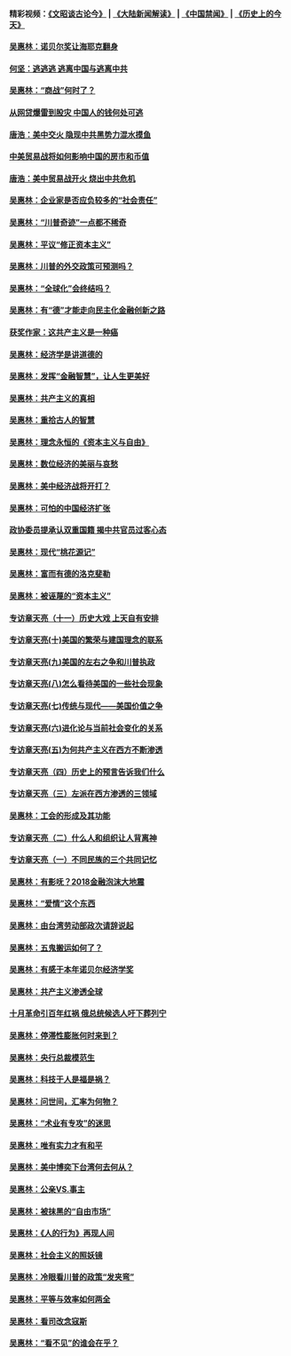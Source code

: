 #### 精彩视频：[《文昭谈古论今》](https://github.com/gfw-breaker/wenzhao/blob/master/README.md?t=12122131) | [《大陆新闻解读》](https://github.com/gfw-breaker/ntdtv-comedy/blob/master/README.md?t=12122131) | [《中国禁闻》](https://github.com/gfw-breaker/ntdtv-news/blob/master/README.md?t=12122131) | [《历史上的今天》](https://github.com/gfw-breaker/today-in-history/blob/master/README.md?t=12122131) 

#### [吴惠林：诺贝尔奖让海耶克翻身](../pages/nsc423/n10890049.md?t=12122131) 

#### [何坚：逃逃逃 逃离中国与逃离中共](../pages/nsc423/n10592891.md?t=12122131) 

#### [吴惠林：“商战”何时了？](../pages/nsc423/n10573558.md?t=12122131) 

#### [从网贷爆雷到股灾 中国人的钱何处可逃](../pages/nsc423/n10572800.md?t=12122131) 

#### [唐浩：美中交火 隐现中共黑势力混水摸鱼](../pages/nsc423/n10544040.md?t=12122131) 

#### [中美贸易战将如何影响中国的房市和币值](../pages/nsc423/n10543697.md?t=12122131) 

#### [唐浩：美中贸易战开火 烧出中共危机](../pages/nsc423/n10540126.md?t=12122131) 

#### [吴惠林：企业家是否应负较多的“社会责任”](../pages/nsc423/n10535022.md?t=12122131) 

#### [吴惠林：“川普奇迹”一点都不稀奇](../pages/nsc423/n10512808.md?t=12122131) 

#### [吴惠林：平议“修正资本主义”](../pages/nsc423/n10495724.md?t=12122131) 

#### [吴惠林：川普的外交政策可预测吗？](../pages/nsc423/n10462387.md?t=12122131) 

#### [吴惠林：“全球化”会终结吗？](../pages/nsc423/n10452838.md?t=12122131) 

#### [吴惠林：有“德”才能走向民主化金融创新之路](../pages/nsc423/n10432292.md?t=12122131) 

#### [获奖作家：这共产主义是一种癌](../pages/nsc423/n10431541.md?t=12122131) 

#### [吴惠林：经济学是讲道德的](../pages/nsc423/n10398014.md?t=12122131) 

#### [吴惠林：发挥“金融智慧”，让人生更美好](../pages/nsc423/n10375019.md?t=12122131) 

#### [吴惠林：共产主义的真相](../pages/nsc423/n10351394.md?t=12122131) 

#### [吴惠林：重拾古人的智慧](../pages/nsc423/n10337691.md?t=12122131) 

#### [吴惠林：理念永恒的《资本主义与自由》](../pages/nsc423/n10316274.md?t=12122131) 

#### [吴惠林：数位经济的美丽与哀愁](../pages/nsc423/n10292946.md?t=12122131) 

#### [吴惠林：美中经济战将开打？](../pages/nsc423/n10258825.md?t=12122131) 

#### [吴惠林：可怕的中国经济扩张](../pages/nsc423/n10219147.md?t=12122131) 

#### [政协委员提承认双重国籍 揭中共官员过客心态](../pages/nsc423/n10208809.md?t=12122131) 

#### [吴惠林：现代“桃花源记”](../pages/nsc423/n10185234.md?t=12122131) 

#### [吴惠林：富而有德的洛克斐勒](../pages/nsc423/n10142264.md?t=12122131) 

#### [吴惠林：被诬蔑的“资本主义”](../pages/nsc423/n10124816.md?t=12122131) 

#### [专访章天亮（十一）历史大戏 上天自有安排](../pages/nsc423/n10094905.md?t=12122131) 

#### [专访章天亮(十)美国的繁荣与建国理念的联系](../pages/nsc423/n10094899.md?t=12122131) 

#### [专访章天亮(九)美国的左右之争和川普执政](../pages/nsc423/n10094889.md?t=12122131) 

#### [专访章天亮(八)怎么看待美国的一些社会现象](../pages/nsc423/n10094857.md?t=12122131) 

#### [专访章天亮(七)传统与现代——美国价值之争](../pages/nsc423/n10093140.md?t=12122131) 

#### [专访章天亮(六)进化论与当前社会变化的关系](../pages/nsc423/n10092036.md?t=12122131) 

#### [专访章天亮(五)为何共产主义在西方不断渗透](../pages/nsc423/n10083620.md?t=12122131) 

#### [专访章天亮（四）历史上的预言告诉我们什么](../pages/nsc423/n10083606.md?t=12122131) 

#### [专访章天亮（三）左派在西方渗透的三领域](../pages/nsc423/n10081115.md?t=12122131) 

#### [吴惠林：工会的形成及其功能](../pages/nsc423/n10080633.md?t=12122131) 

#### [专访章天亮（二）什么人和组织让人背离神](../pages/nsc423/n10076637.md?t=12122131) 

#### [专访章天亮（一）不同民族的三个共同记忆](../pages/nsc423/n10074188.md?t=12122131) 

#### [吴惠林：有影呒？2018金融泡沫大地震](../pages/nsc423/n10040534.md?t=12122131) 

#### [吴惠林：“爱情”这个东西](../pages/nsc423/n10019423.md?t=12122131) 

#### [吴惠林：由台湾劳动部政次请辞说起](../pages/nsc423/n9979679.md?t=12122131) 

#### [吴惠林：五鬼搬运如何了？](../pages/nsc423/n9925338.md?t=12122131) 

#### [吴惠林：有感于本年诺贝尔经济学奖](../pages/nsc423/n9871883.md?t=12122131) 

#### [吴惠林：共产主义渗透全球](../pages/nsc423/n9812748.md?t=12122131) 

#### [十月革命引百年红祸 俄总统候选人吁下葬列宁](../pages/nsc423/n9810182.md?t=12122131) 

#### [吴惠林：停滞性膨胀何时来到？](../pages/nsc423/n9764136.md?t=12122131) 

#### [吴惠林：央行总裁模范生](../pages/nsc423/n9728134.md?t=12122131) 

#### [吴惠林：科技于人是福是祸？](../pages/nsc423/n9672982.md?t=12122131) 

#### [吴惠林：问世间，汇率为何物？](../pages/nsc423/n9621788.md?t=12122131) 

#### [吴惠林：“术业有专攻”的迷思](../pages/nsc423/n9580363.md?t=12122131) 

#### [吴惠林：唯有实力才有和平](../pages/nsc423/n9529599.md?t=12122131) 

#### [吴惠林：美中博奕下台湾何去何从？](../pages/nsc423/n9483598.md?t=12122131) 

#### [吴惠林：公亲VS.事主](../pages/nsc423/n9425637.md?t=12122131) 

#### [吴惠林：被抹黑的“自由市场”](../pages/nsc423/n9351545.md?t=12122131) 

#### [吴惠林：《人的行为》再现人间](../pages/nsc423/n9296339.md?t=12122131) 

#### [吴惠林：社会主义的照妖镜](../pages/nsc423/n9243460.md?t=12122131) 

#### [吴惠林：冷眼看川普的政策“发夹弯”](../pages/nsc423/n9120684.md?t=12122131) 

#### [吴惠林：平等与效率如何两全](../pages/nsc423/n9075430.md?t=12122131) 

#### [吴惠林：看司改念寇斯](../pages/nsc423/n9024915.md?t=12122131) 

#### [吴惠林：“看不见”的谁会在乎？](../pages/nsc423/n8977488.md?t=12122131) 

